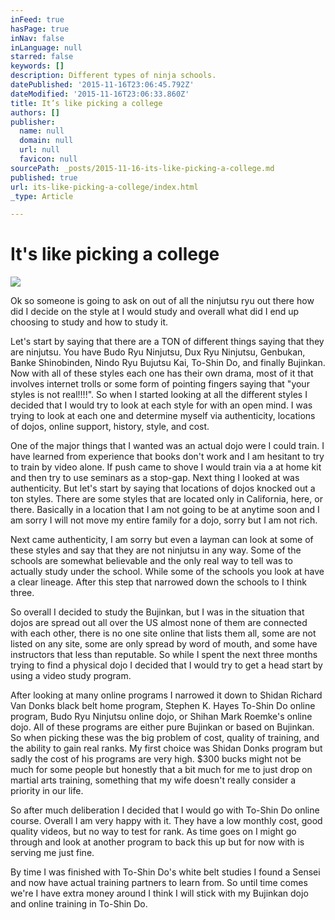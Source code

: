 ```yaml
---
inFeed: true
hasPage: true
inNav: false
inLanguage: null
starred: false
keywords: []
description: Different types of ninja schools.
datePublished: '2015-11-16T23:06:45.792Z'
dateModified: '2015-11-16T23:06:33.860Z'
title: It’s like picking a college
authors: []
publisher:
  name: null
  domain: null
  url: null
  favicon: null
sourcePath: _posts/2015-11-16-its-like-picking-a-college.md
published: true
url: its-like-picking-a-college/index.html
_type: Article

---
```

# It's like picking a college
![](https://the-grid-user-content.s3-us-west-2.amazonaws.com/5be652b1-7ede-4c7b-ba74-a605377a3654.jpg)

Ok so someone is going to ask on out of all the ninjutsu ryu out there how did I decide on the style at I would study and overall what did I end up choosing to study and how to study it.

Let's start by saying that there are a TON of different things saying that they are ninjutsu. You have Budo Ryu Ninjutsu, Dux Ryu Ninjutsu, Genbukan, Banke Shinobinden, Nindo Ryu Bujutsu Kai, To-Shin Do, and finally Bujinkan. Now with all of these styles each one has their own drama, most of it that involves internet trolls or some form of pointing fingers saying that "your styles is not real!!!!". So when I started looking at all the different styles I decided that I would try to look at each style for with an open mind. I was trying to look at each one and determine myself via authenticity, locations of dojos, online support, history, style, and cost.

One of the major things that I wanted was an actual dojo were I could train. I have learned from experience that books don't work and I am hesitant to try to train by video alone. If push came to shove I would train via a at home kit and then try to use seminars as a stop-gap. Next thing I looked at was authenticity. But let's start by saying that locations of dojos knocked out a ton styles. There are some styles that are located only in California, here, or there. Basically in a location that I am not going to be at anytime soon and I am sorry I will not move my entire family for a dojo, sorry but I am not rich.

Next came authenticity, I am sorry but even a layman can look at some of these styles and say that they are not ninjutsu in any way. Some of the schools are somewhat believable and the only real way to tell was to actually study under the school. While some of the schools you look at have a clear lineage. After this step that narrowed down the schools to I think three.

So overall I decided to study the Bujinkan, but I was in the situation that dojos are spread out all over the US almost none of them are connected with each other, there is no one site online that lists them all, some are not listed on any site, some are only spread by word of mouth, and some have instructors that less than reputable. So while I spent the next three months trying to find a physical dojo I decided that I would try to get a head start by using a video study program.

After looking at many online programs I narrowed it down to Shidan Richard Van Donks black belt home program, Stephen K. Hayes To-Shin Do online program, Budo Ryu Ninjutsu online dojo, or Shihan Mark Roemke's online dojo. All of these programs are either pure Bujinkan or based on Bujinkan. So when picking these was the big problem of cost, quality of training, and the ability to gain real ranks. My first choice was Shidan Donks program but sadly the cost of his programs are very high. $300 bucks might not be much for some people but honestly that a bit much for me to just drop on martial arts training, something that my wife doesn't really consider a priority in our life.

So after much deliberation I decided that I would go with To-Shin Do online course. Overall I am very happy with it. They have a low monthly cost, good quality videos, but no way to test for rank. As time goes on I might go through and look at another program to back this up but for now with is serving me just fine.

By time I was finished with To-Shin Do's white belt studies I found a Sensei and now have actual training partners to learn from. So until time comes we're I have extra money around I think I will stick with my Bujinkan dojo and online training in To-Shin Do.